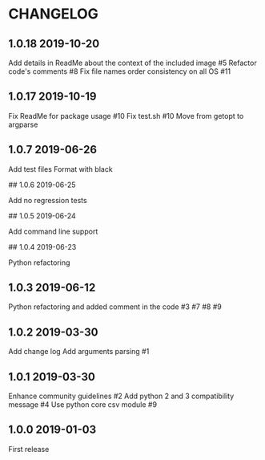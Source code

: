 # CHANGELOG

## 1.0.18 2019-10-20

Add details in ReadMe about the context of the included image #5
Refactor code's comments #8
Fix file names order consistency on all OS #11

## 1.0.17 2019-10-19

Fix ReadMe for package usage #10
Fix test.sh #10
Move from getopt to argparse

## 1.0.7 2019-06-26

Add test files
Format with black

## 1.0.6 2019-06-25

Add no regression tests

## 1.0.5 2019-06-24

Add command line support

## 1.0.4 2019-06-23

Python refactoring

## 1.0.3 2019-06-12

Python refactoring and added comment in the code #3 #7 #8 #9

## 1.0.2 2019-03-30

Add change log
Add arguments parsing #1

## 1.0.1 2019-03-30

Enhance community guidelines #2
Add python 2 and 3 compatibility message #4
Use python core csv module #9 

## 1.0.0 2019-01-03

First release
